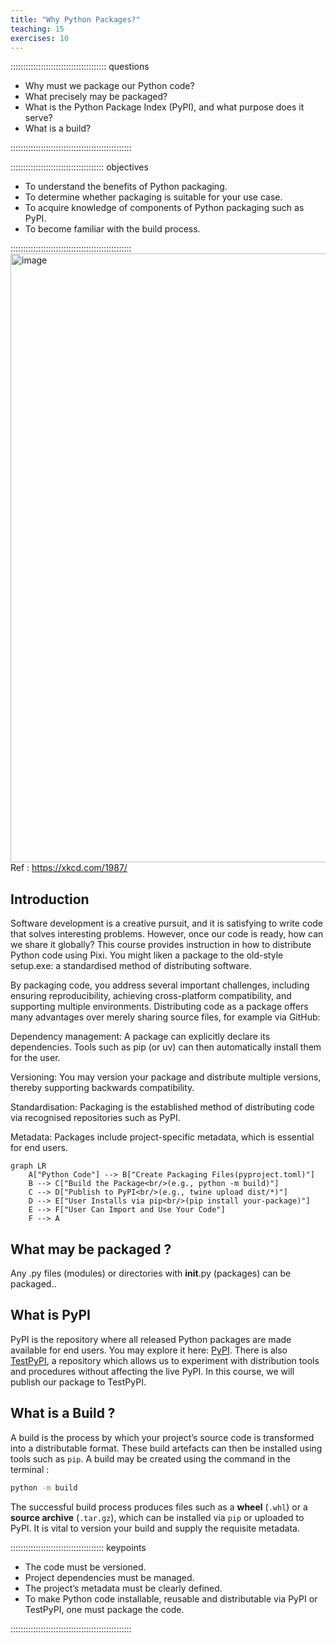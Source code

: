```yaml
---
title: "Why Python Packages?"
teaching: 15
exercises: 10
---
```


:::::::::::::::::::::::::::::::::::::: questions

- Why must we package our Python code?
- What precisely may be packaged?
- What is the Python Package Index (PyPI), and what purpose does it serve?
- What is a build?

::::::::::::::::::::::::::::::::::::::::::::::::

::::::::::::::::::::::::::::::::::::: objectives

- To understand the benefits of Python packaging.
- To determine whether packaging is suitable for your use case.
- To acquire knowledge of components of Python packaging such as PyPI.
- To become familiar with the build process.

::::::::::::::::::::::::::::::::::::::::::::::::
<img width="983" height="974" alt="image" src="https://github.com/user-attachments/assets/5df6c1a0-bee9-4b38-99e3-725ada1b5d3c" />
 Ref : https://xkcd.com/1987/

 
## Introduction
Software development is a creative pursuit, and it is satisfying to write code that solves interesting problems. However, once our code is ready, how can we share it globally? This course provides instruction in how to distribute Python code using Pixi. You might liken a package to the old-style setup.exe: a standardised method of distributing software.

By packaging code, you address several important challenges, including ensuring reproducibility, achieving cross-platform compatibility, and supporting multiple environments. Distributing code as a package offers many advantages over merely sharing source files, for example via GitHub:

Dependency management: A package can explicitly declare its dependencies. Tools such as pip (or uv) can then automatically install them for the user.

Versioning: You may version your package and distribute multiple versions, thereby supporting backwards compatibility.

Standardisation: Packaging is the established method of distributing code via recognised repositories such as PyPI.

Metadata: Packages include project-specific metadata, which is essential for end users.
```mermaid
graph LR
    A["Python Code"] --> B["Create Packaging Files(pyproject.toml)"]
    B --> C["Build the Package<br/>(e.g., python -m build)"]
    C --> D["Publish to PyPI<br/>(e.g., twine upload dist/*)"]
    D --> E["User Installs via pip<br/>(pip install your-package)"]
    E --> F["User Can Import and Use Your Code"]
    F --> A

```

  ## What may be packaged ?

  Any .py files (modules) or directories with __init__.py (packages) can be packaged..

  ## What is PyPI

  PyPI is the repository where all released Python packages are made available for end users. You may explore it here: [PyPI](https://pypi.org/). 
There is also [TestPyPI](https://test.pypi.org/), a repository which allows us to experiment with distribution tools and procedures without affecting the live PyPI. In this course, we will publish our package to TestPyPI.

  ## What is a Build ?

  A build is the process by which your project’s source code is transformed into a distributable format. These build artefacts can then be installed using tools such as `pip`.
 A build may be created using the command in the terminal : 
 ```bash
python -m build
```
 The successful build process produces files such as a **wheel** (`.whl`) or a **source archive** (`.tar.gz`), which can be installed via `pip` or uploaded to PyPI. It is vital to version your build and supply the requisite metadata.

::::::::::::::::::::::::::::::::::::: keypoints

- The code must be versioned.
- Project dependencies must be managed.
- The project’s metadata must be clearly defined.
- To make Python code installable, reusable and distributable via PyPI or TestPyPI, one must package the code.

::::::::::::::::::::::::::::::::::::::::::::::::
